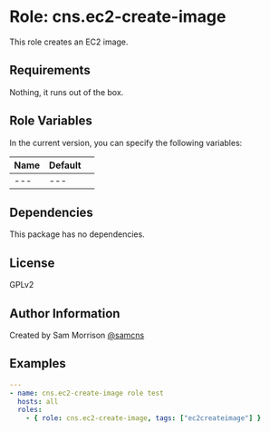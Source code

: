 Role: cns.ec2-create-image
========

This role creates an EC2 image.

Requirements
------------

Nothing, it runs out of the box.

Role Variables
--------------

In the current version, you can specify the following variables:

| Name               | Default |                                                        |
|--------------------|---------|--------------------------------------------------------|
| ---                |   ---   ||

Dependencies
------------

This package has no dependencies.

License
-------

GPLv2

Author Information
------------------

Created by Sam Morrison [@samcns](https://www.twitter.com/samcns)

Examples
--------

```yaml
---
- name: cns.ec2-create-image role test
  hosts: all
  roles:
    - { role: cns.ec2-create-image, tags: ["ec2createimage"] }
```
